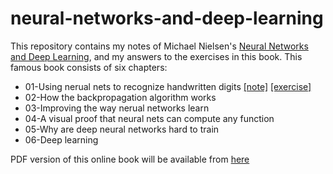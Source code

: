# neural-networks-and-deep-learning

This repository contains my notes of Michael Nielsen's  [Neural Networks and Deep Learning](http://neuralnetworksanddeeplearning.com), and my answers to the exercises in this book. This famous book consists of six chapters:

* 01-Using nerual nets to recognize handwritten digits  [[note]](https://github.com/fuqianya/neural-networks-and-deep-learning/blob/master/note/chapter1.ipynb) [[exercise]](https://github.com/fuqianya/neural-networks-and-deep-learning/blob/master/exercise/chapter1.ipynb)
* 02-How the backpropagation algorithm works
* 03-Improving the way nerual networks learn
* 04-A visual proof that neural nets can compute any function
* 05-Why are deep neural networks hard to train
* 06-Deep learning

PDF version of this online book will be available from [here](https://github.com/antonvladyka/neuralnetworksanddeeplearning.com.pdf/blob/master/book.pdf)